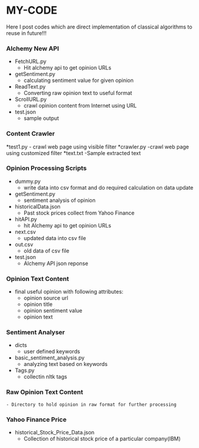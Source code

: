 # MY-CODE
Here I post codes which are direct implementation of classical algorithms to reuse in future!!!




### Alchemy New API ###
* FetchURL.py
    - Hit alchemy api to get opinion URLs
* getSentiment.py
    - calculating sentiment value for given opinion
* ReadText.py
    - Converting raw opinion text to useful format
* ScrollURL.py
    - crawl opinion content from Internet using URL
* test.json
    - sample output

### Content Crawler ###
*test1.py
    - crawl web page using visible filter
*crawler.py
    -crawl web page using customized filter
*text.txt
    -Sample extracted text
    
### Opinion Processing Scripts ###
* dummy.py
    - write data into csv format and do required calculation on data update
* getSentiment.py
    - sentiment analysis of opinion
* historicalData.json
    - Past stock prices collect from Yahoo Finance
* hitAPI.py
    - hit Alchemy api to get opinion URLs
* next.csv
   - updated data into csv file
* out.csv
    - old data of csv file
* test.json
    - Alchemy API json reponse

### Opinion Text Content ###
* final useful opinion with following attributes:
    - opinion source url
    - opinion title
    - opinion sentiment value
    - opinion text

### Sentiment Analyser ###
* dicts
    - user defined keywords
* basic_sentiment_analysis.py
    - analyzing text based on keywords
* Tags.py
    - collectin nltk tags
    
### Raw Opinion Text Content ###
    - Directory to hold opinion in raw format for further processing

### Yahoo Finance Price ###
* historical\_Stock\_Price_Data.json
    - Collection of historical stock price of a particular company(IBM)

